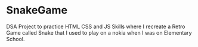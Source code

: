 # SnakeGame
DSA Project to practice HTML CSS and JS Skills where I recreate a Retro Game called Snake that I used to play on a nokia when I was on Elementary School.

